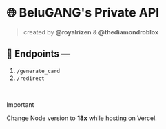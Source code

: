 # 🌐 BeluGANG's Private API
> created by **@royalrizen** & **@thediamondroblox**

## 🔗 Endpoints —

1. `/generate_card`
2. `/redirect`

<br>

> [!IMPORTANT] 
> Change Node version to **18x** while hosting on Vercel.
